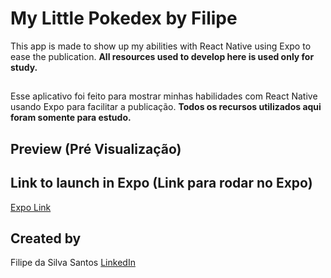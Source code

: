 # My Little Pokedex by Filipe

This app is made to show up my abilities with React Native using Expo to ease the publication. **All resources used to develop here is used only for study.**

##

Esse aplicativo foi feito para mostrar minhas habilidades com React Native usando Expo para facilitar a publicação. **Todos os recursos utilizados aqui foram somente para estudo.**

## Preview (Pré Visualização)

## Link to launch in Expo (Link para rodar no Expo)

[Expo Link](https://expo.io/@filipessant/my-little-pokedex)

## Created by

Filipe da Silva Santos [LinkedIn](https://www.linkedin.com/in/filipe-da-silva-santos/)
